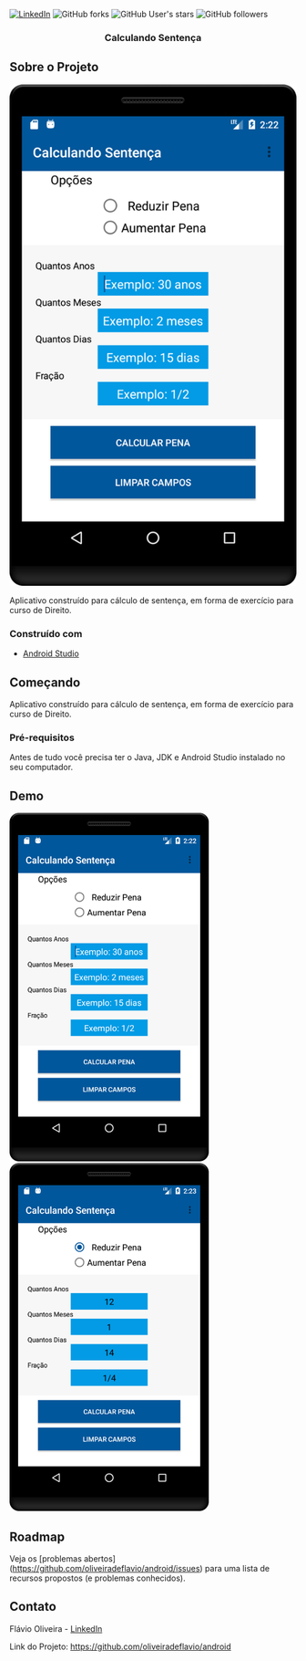 
[![LinkedIn][linkedin-shield]][linkedin-url]
![GitHub forks](https://img.shields.io/github/forks/oliveiradeflavio/android?style=for-the-badge)
![GitHub User's stars](https://img.shields.io/github/stars/oliveiradeflavio?style=for-the-badge)
![GitHub followers](https://img.shields.io/github/followers/oliveiradeflavio?style=for-the-badge)


<h3 align="center">Calculando Sentença</h3>


<!-- ABOUT THE PROJECT -->
## Sobre o Projeto

[![tela inicial][product-screenshot]]()

Aplicativo construído para cálculo de sentença, em forma de exercício para curso de Direito. 

### Construído com

* [Android Studio](https://developer.android.com/)


<!-- GETTING STARTED -->
## Começando

Aplicativo construído para cálculo de sentença, em forma de exercício para curso de Direito. 

### Pré-requisitos

Antes de tudo você precisa ter o Java, JDK e Android Studio instalado no seu computador. 


<!-- USAGE EXAMPLES -->
## Demo

<p align="left">
 <img src="https://github.com/oliveiradeflavio/android/blob/master/CalculandoSentenca/_imagens/calculando_sentenca.png" width="350" title="">

  <img src="https://github.com/oliveiradeflavio/android/blob/master/CalculandoSentenca/_imagens/calculando_sentenca2.png" width="350" alt="">
  
<img src="https://github.com/oliveiradeflavio/android/blob/master/CalculandoSentenca/_imagens/calculando_sentenca3png" width="350" alt="">
    
</p>

<!-- ROADMAP -->
## Roadmap

Veja os [problemas abertos] (https://github.com/oliveiradeflavio/android/issues) para uma lista de recursos propostos (e problemas conhecidos).


<!-- CONTACT -->
## Contato

Flávio Oliveira - [LinkedIn](https://www.linkedin.com/in/fladoliveira/)

Link do Projeto: [https://github.com/oliveiradeflavio/android ](https://github.com/oliveiradeflavio/android)



<!-- MARKDOWN LINKS & IMAGES -->
<!-- https://www.markdownguide.org/basic-syntax/#reference-style-links -->
[linkedin-shield]: https://img.shields.io/badge/-LinkedIn-black.svg?style=for-the-badge&logo=linkedin&colorB=555
[linkedin-url]: https://www.linkedin.com/in/fladoliveira/
[product-screenshot]: https://github.com/oliveiradeflavio/android/blob/master/CalculandoSentenca/_imagens/calculando_sentenca.png





<p align="left">
 
</p>
